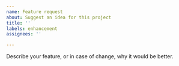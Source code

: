 ```yaml
---
name: Feature request
about: Suggest an idea for this project
title: ''
labels: enhancement
assignees: ''

---
```


Describe your feature, or in case of change, why it would be better.
